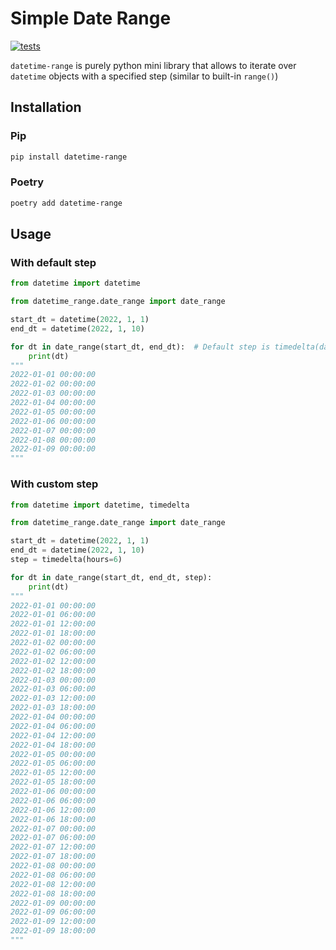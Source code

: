 # Simple Date Range
[![tests](https://github.com/skroll182/datetime-range/actions/workflows/test.yml/badge.svg)](https://github.com/skroll182/datetime-range/actions/workflows/test.yml)

`datetime-range` is purely python mini library that allows to iterate over `datetime` objects with a specified step (similar to built-in `range()`)

## Installation
### Pip
```bash
pip install datetime-range
```
### Poetry
```bash
poetry add datetime-range
```

## Usage
### With default step

```python
from datetime import datetime

from datetime_range.date_range import date_range

start_dt = datetime(2022, 1, 1)
end_dt = datetime(2022, 1, 10)

for dt in date_range(start_dt, end_dt):  # Default step is timedelta(days=1)
    print(dt)
"""
2022-01-01 00:00:00
2022-01-02 00:00:00
2022-01-03 00:00:00
2022-01-04 00:00:00
2022-01-05 00:00:00
2022-01-06 00:00:00
2022-01-07 00:00:00
2022-01-08 00:00:00
2022-01-09 00:00:00
"""
```
### With custom step

```python
from datetime import datetime, timedelta

from datetime_range.date_range import date_range

start_dt = datetime(2022, 1, 1)
end_dt = datetime(2022, 1, 10)
step = timedelta(hours=6)

for dt in date_range(start_dt, end_dt, step):
    print(dt)
"""
2022-01-01 00:00:00
2022-01-01 06:00:00
2022-01-01 12:00:00
2022-01-01 18:00:00
2022-01-02 00:00:00
2022-01-02 06:00:00
2022-01-02 12:00:00
2022-01-02 18:00:00
2022-01-03 00:00:00
2022-01-03 06:00:00
2022-01-03 12:00:00
2022-01-03 18:00:00
2022-01-04 00:00:00
2022-01-04 06:00:00
2022-01-04 12:00:00
2022-01-04 18:00:00
2022-01-05 00:00:00
2022-01-05 06:00:00
2022-01-05 12:00:00
2022-01-05 18:00:00
2022-01-06 00:00:00
2022-01-06 06:00:00
2022-01-06 12:00:00
2022-01-06 18:00:00
2022-01-07 00:00:00
2022-01-07 06:00:00
2022-01-07 12:00:00
2022-01-07 18:00:00
2022-01-08 00:00:00
2022-01-08 06:00:00
2022-01-08 12:00:00
2022-01-08 18:00:00
2022-01-09 00:00:00
2022-01-09 06:00:00
2022-01-09 12:00:00
2022-01-09 18:00:00
"""
```

